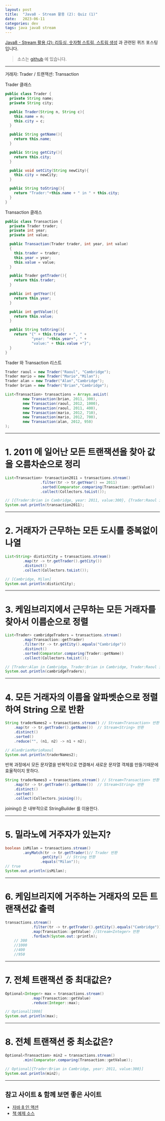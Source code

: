 ```yaml
---
layout: post
title:  "Java8 - Stream 활용 (2): Quiz (1)"
date:   2023-06-11
categories: dev
tags: java java8 stream
---
```


[Java8 - Stream 활용 (2): 리듀싱, 숫자형 스트림, 스트림 생성](https://assu10.github.io/dev/2023/06/10/java8-stream-2-1/) 과 관련된 퀴즈 포스팅입니다.

> 소스는 [github](https://github.com/assu10/java8/tree/feature/chap05) 에 있습니다.

---

거래자: Trader / 트랜잭션: Transaction

Trader 클래스
```java
public class Trader {
  private String name;
  private String city;

  public Trader(String n, String c){
    this.name = n;
    this.city = c;
  }

  public String getName(){
    return this.name;
  }

  public String getCity(){
    return this.city;
  }

  public void setCity(String newCity){
    this.city = newCity;
  }

  public String toString(){
    return "Trader:"+this.name + " in " + this.city;
  }
}
```

Transaction 클래스
```java
public class Transaction {
  private Trader trader;
  private int year;
  private int value;

  public Transaction(Trader trader, int year, int value)
  {
    this.trader = trader;
    this.year = year;
    this.value = value;
  }

  public Trader getTrader(){
    return this.trader;
  }

  public int getYear(){
    return this.year;
  }

  public int getValue(){
    return this.value;
  }

  public String toString(){
    return "{" + this.trader + ", " +
            "year: "+this.year+", " +
            "value:" + this.value +"}";
  }
}
```

Trader 와 Transaction 리스트
```java
Trader raoul = new Trader("Raoul", "Cambridge");
Trader mario = new Trader("Mario","Milan");
Trader alan = new Trader("Alan","Cambridge");
Trader brian = new Trader("Brian","Cambridge");

List<Transaction> transactions = Arrays.asList(
        new Transaction(brian, 2011, 300),
        new Transaction(raoul, 2012, 1000),
        new Transaction(raoul, 2011, 400),
        new Transaction(mario, 2012, 710),
        new Transaction(mario, 2012, 700),
        new Transaction(alan, 2012, 950)
);
```

---

# 1. 2011 에 일어난 모든 트랜잭션을 찾아 값을 오름차순으로 정리

```java
List<Transaction> transaction2011 = transactions.stream()
                .filter(tr -> tr.getYear() == 2011)
                .sorted(Comparator.comparing(Transaction::getValue))
                .collect(Collectors.toList());

// [{Trader:Brian in Cambridge, year: 2011, value:300}, {Trader:Raoul in Cambridge, year: 2011, value:400}]
System.out.println(transaction2011);
```

---

# 2. 거래자가 근무하는 모든 도시를 중복없이 나열

```java
List<String> distictCity = transactions.stream()
        .map(tr -> tr.getTrader().getCity())
        .distinct()
        .collect(Collectors.toList());

// [Cambridge, Milan]
System.out.println(distictCity);
```

---

# 3. 케임브리지에서 근무하는 모든 거래자를 찾아서 이름순으로 정렬

```java
List<Trader> cambridgeTraders = transactions.stream()
        .map(Transaction::getTrader)
        .filter(tr -> tr.getCity().equals("Cambridge"))
        .distinct()
        .sorted(Comparator.comparing(Trader::getName))
        .collect(Collectors.toList());

// [Trader:Alan in Cambridge, Trader:Brian in Cambridge, Trader:Raoul in Cambridge]
System.out.println(cambridgeTraders);
```

---

# 4. 모든 거래자의 이름을 알파벳순으로 정렬하여 String 으로 반환

```java
String traderNames2 = transactions.stream() // Stream<Transaction> 반환
    .map(tr -> tr.getTrader().getName())  // Stream<String> 반환
    .distinct()
    .sorted()
    .reduce("", (n1, n2) -> n1 + n2);

// AlanBrianMarioRaoul
System.out.println(traderNames2);
```

반복 과정에서 모든 문자열을 반복적으로 연결해서 새로운 문자열 객체를 만들기때문에 효율적이지 못하다.

```java
String traderNames3 = transactions.stream() // Stream<Transaction> 반환
    .map(tr -> tr.getTrader().getName())  // Stream<String> 반환
    .distinct()
    .sorted()
    .collect(Collectors.joining());
```

joining() 은 내부적으로 StringBuilder 를 이용한다.

---

# 5. 밀라노에 거주자가 있는지?

```java
boolean isMilan = transactions.stream()
        .anyMatch(tr -> tr.getTrader()// Trader 반환
                .getCity()  // String 반환
                .equals("Milan"));
// true
System.out.println(isMilan);
```

---

# 6. 케임브리지에 거주하는 거래자의 모든 트랜잭션값 출력

```java
transactions.stream()
            .filter(tr -> tr.getTrader().getCity().equals("Cambridge"))
            .map(Transaction::getValue) //Stream<Integer> 반환
            .forEach(System.out::println);
    // 300
    //1000
    //400
    //950
```

---

# 7. 전체 트랜잭션 중 최대값은?

```java
Optional<Integer> max = transactions.stream()
            .map(Transaction::getValue)
            .reduce(Integer::max);

// Optional[1000]
System.out.println(max);
```

---

# 8. 전체 트랜잭션 중 최소값은?

```java
Optional<Transaction> min2 = transactions.stream()
        .min(Comparator.comparing(Transaction::getValue));

// Optional[{Trader:Brian in Cambridge, year: 2011, value:300}]
System.out.println(min2);
```

---

## 참고 사이트 & 함께 보면 좋은 사이트

* [자바 8 인 액션](https://www.yes24.com/Product/Goods/17252419)
* [책 예제 소스](https://download.hanbit.co.kr/exam/2179/)